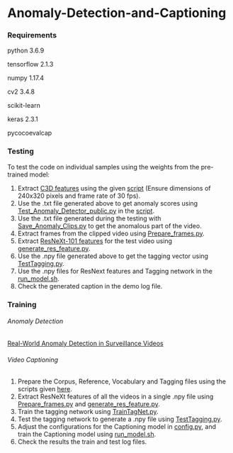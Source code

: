 # Anomaly-Detection-and-Captioning

### Requirements
python 3.6.9

tensorflow 2.1.3

numpy 1.17.4

cv2 3.4.8

scikit-learn

keras 2.3.1

pycocoevalcap

### Testing

To test the code on individual samples using the weights from the pre-trained model:

1. Extract [C3D features](https://github.com/facebookarchive/C3D) using the given [script](https://github.com/Adit31/Anomaly-Detection-and-Video-Captioning/blob/main/Anomaly%20Detection/Feature%20Extractor/Feature_Extractor.ipynb) (Ensure dimensions of 240x320 pixels and frame rate of 30 fps).
2. Use the .txt file generated above to get anomaly scores using [Test_Anomaly_Detector_public.py](https://github.com/Adit31/Anomaly-Detection-and-Video-Captioning/blob/main/Anomaly%20Detection/Test_Anomaly_Detector_public.py) in the [script](https://github.com/Adit31/Anomaly-Detection-and-Video-Captioning/blob/main/Anomaly%20Detection/CCTV_Anomaly.ipynb).
3. Use the .txt file generated during the testing with [Save_Anomaly_Clips.py](https://github.com/Adit31/Anomaly-Detection-and-Video-Captioning/blob/main/Anomaly%20Detection/Save_Anomaly_Clips.py) to get the anomalous part of the video.
4. Extract frames from the clipped video using [Prepare_frames.py](https://github.com/Adit31/Anomaly-Detection-and-Video-Captioning/blob/main/Video%20Captioning/Feature%20Extractor/Prepare_frames.py).
5. Extract [ResNeXt-101 features](https://github.com/taehoonlee/tensornets) for the test video using [generate_res_feature.py](https://github.com/Adit31/Anomaly-Detection-and-Video-Captioning/blob/main/Video%20Captioning/Feature%20Extractor/generate_res_feature.py).
6. Use the .npy file generated above to get the tagging vector using [TestTagging.py](https://github.com/Adit31/Anomaly-Detection-and-Video-Captioning/blob/main/Video%20Captioning/Tagging%20Network/TestTagging.py).
7. Use the .npy files for ResNext features and Tagging network in the [run_model.sh](https://github.com/Adit31/Anomaly-Detection-and-Video-Captioning/blob/main/Video%20Captioning/Delving%20Deeper%20into%20the%20Decoder%20for%20Video%20Captioning/run_model.sh).
8. Check the generated caption in the demo log file.

### Training
###### Anomaly Detection 
[Real-World Anomaly Detection in Surveillance Videos](https://github.com/WaqasSultani/AnomalyDetectionCVPR2018)

###### Video Captioning
1. Prepare the Corpus, Reference, Vocabulary and Tagging files using the scripts given [here](https://github.com/Adit31/Anomaly-Detection-and-Video-Captioning/tree/main/Video%20Captioning/Data%20Preparation/Scripts).
2. Extract ResNeXt features of all the videos in a single .npy file using [Prepare_frames.py](https://github.com/Adit31/Anomaly-Detection-and-Video-Captioning/blob/main/Video%20Captioning/Feature%20Extractor/Prepare_frames.py) and [generate_res_feature.py](https://github.com/Adit31/Anomaly-Detection-and-Video-Captioning/blob/main/Video%20Captioning/Feature%20Extractor/generate_res_feature.py).
3. Train the tagging network using [TrainTagNet.py](https://github.com/Adit31/Anomaly-Detection-and-Video-Captioning/blob/main/Video%20Captioning/Tagging%20Network/TrainTagNet.py).
4. Test the tagging network to generate a .npy file using [TestTagging.py](https://github.com/Adit31/Anomaly-Detection-and-Video-Captioning/blob/main/Video%20Captioning/Tagging%20Network/TestTagging.py).
6. Adjust the configurations for the Captioning model in [config.py](https://github.com/Adit31/Anomaly-Detection-and-Video-Captioning/blob/main/Video%20Captioning/Delving%20Deeper%20into%20the%20Decoder%20for%20Video%20Captioning/config.py), and train the Captioning model using [run_model.sh](https://github.com/Adit31/Anomaly-Detection-and-Video-Captioning/blob/main/Video%20Captioning/Delving%20Deeper%20into%20the%20Decoder%20for%20Video%20Captioning/run_model.sh).
7. Check the results the train and test log files.
